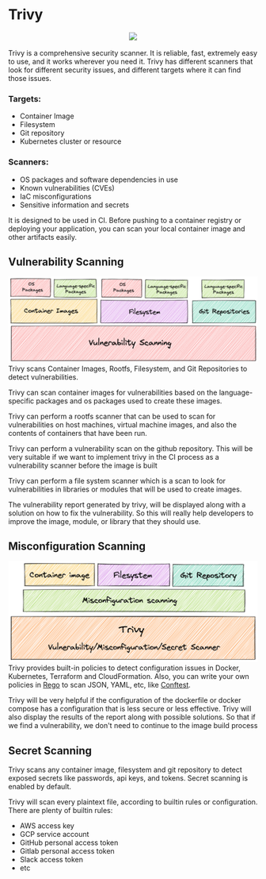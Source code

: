 # Trivy

<p align="center">
  <img src="https://aquasecurity.github.io/trivy/v0.34/imgs/logo.png" />
</p>

Trivy is a comprehensive security scanner. It is reliable, fast, extremely easy to use, and it works wherever you need it. Trivy has different scanners that look for different security issues, and different targets where it can find those issues.

### Targets:

- Container Image
- Filesystem
- Git repository
- Kubernetes cluster or resource

### Scanners:

- OS packages and software dependencies in use
- Known vulnerabilities (CVEs)
- IaC misconfigurations
- Sensitive information and secrets

It is designed to be used in CI. Before pushing to a container registry or deploying your application, you can scan your local container image and other artifacts easily.

## Vulnerability Scanning

![report-logo](../../images/vulnerability.png)
Trivy scans Container Images, Rootfs, Filesystem, and Git Repositories to detect vulnerabilities.

Trivy can scan container images for vulnerabilities based on the language-specific packages and os packages used to create these images.

Trivy can perform a rootfs scanner that can be used to scan for vulnerabilities on host machines, virtual machine images, and also the contents of containers that have been run.

Trivy can perform a vulnerability scan on the github repository. This will be very suitable if we want to implement trivy in the CI process as a vulnerability scanner before the image is built

Trivy can perform a file system scanner which is a scan to look for vulnerabilities in libraries or modules that will be used to create images.

The vulnerability report generated by trivy, will be displayed along with a solution on how to fix the vulnerability. So this will really help developers to improve the image, module, or library that they should use.

## Misconfiguration Scanning

![report-logo](../../images/misconf.png)
Trivy provides built-in policies to detect configuration issues in Docker, Kubernetes, Terraform and CloudFormation. Also, you can write your own policies in [Rego](https://www.openpolicyagent.org/docs/latest/policy-language/) to scan JSON, YAML, etc, like [Conftest](https://github.com/open-policy-agent/conftest/).

Trivy will be very helpful if the configuration of the dockerfile or docker compose has a configuration that is less secure or less effective. Trivy will also display the results of the report along with possible solutions. So that if we find a vulnerability, we don't need to continue to the image build process

## Secret Scanning

Trivy scans any container image, filesystem and git repository to detect exposed secrets like passwords, api keys, and tokens. Secret scanning is enabled by default.

Trivy will scan every plaintext file, according to builtin rules or configuration. There are plenty of builtin rules:

- AWS access key
- GCP service account
- GitHub personal access token
- Gitlab personal access token
- Slack access token
- etc
